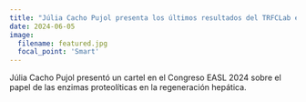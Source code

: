 ```yaml
---
title: "Júlia Cacho Pujol presenta los últimos resultados del TRFCLab en el Congreso EASL 2024"
date: 2024-06-05
image:
  filename: featured.jpg
  focal_point: 'Smart'
---
```


Júlia Cacho Pujol presentó un cartel en el Congreso EASL 2024 sobre el papel de las enzimas proteolíticas en la regeneración hepática.